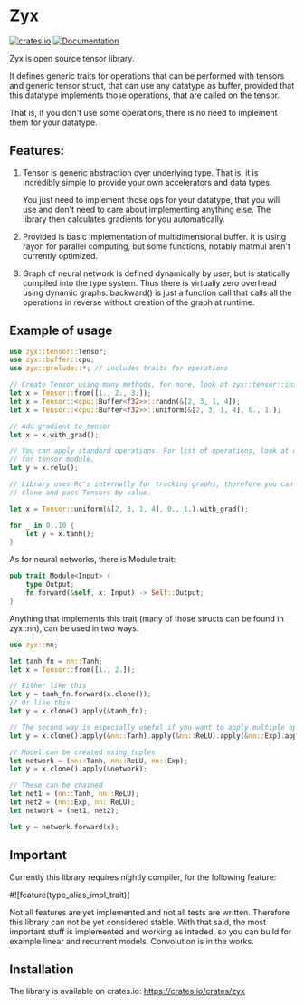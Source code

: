 # Zyx

[![crates.io](https://img.shields.io/crates/v/zyx.svg)](https://crates.io/crates/zyx)
[![Documentation](https://docs.rs/zyx/badge.svg)](https://docs.rs/zyx)

Zyx is open source tensor library.

It defines generic traits for operations that can be performed
with tensors and generic tensor struct, that can use any datatype as buffer, provided
that this datatype implements those operations, that are called on the tensor.

That is, if you don't use some operations, there is no need to implement them
for your datatype.

## Features:
1. Tensor is generic abstraction over underlying type. That is,
   it is incredibly simple to provide your own accelerators
   and data types.

   You just need to implement those ops for your datatype, that you
   will use and don't need to care about implementing anything else.
   The library then calculates gradients for you automatically.

2. Provided is basic implementation of multidimensional buffer. It is using rayon
   for parallel computing, but some functions, notably matmul aren't currently optimized.

3. Graph of neural network is defined dynamically by user, but is statically compiled
   into the type system. Thus there is virtually zero overhead using dynamic graphs.
   backward() is just a function call that calls all the operations in reverse without creation
   of the graph at runtime.

## Example of usage

```rust
use zyx::tensor::Tensor;
use zyx::buffer::cpu;
use zyx::prelude::*; // includes traits for operations

// Create Tensor using many methods, for more, look at zyx::tensor::init.rs
let x = Tensor::from([1., 2., 3.]);
let x = Tensor::<cpu::Buffer<f32>>::randn(&[2, 3, 1, 4]);
let x = Tensor::<cpu::Buffer<f32>>::uniform(&[2, 3, 1, 4], 0., 1.);

// Add gradient to tensor
let x = x.with_grad();

// You can apply standard operations. For list of operations, look at documentation
// for tensor module.
let y = x.relu();

// Library uses Rc's internally for tracking graphs, therefore you can freely
// clone and pass Tensors by value.

let x = Tensor::uniform(&[2, 3, 1, 4], 0., 1.).with_grad();

for _ in 0..10 {
    let y = x.tanh();
}
```

As for neural networks, there is Module trait:

```rust
pub trait Module<Input> {
    type Output;
    fn forward(&self, x: Input) -> Self::Output;
}
```

Anything that implements this trait (many of those structs can be found in zyx::nn),
can be used in two ways.

```rust
use zyx::nn;

let tanh_fn = nn::Tanh;
let x = Tensor::from([1., 2.]);

// Either like this
let y = tanh_fn.forward(x.clone());
// Or like this
let y = x.clone().apply(&tanh_fn);

// The second way is especially useful if you want to apply multiple operations in sequence
let y = x.clone().apply(&nn::Tanh).apply(&nn::ReLU).apply(&nn::Exp).apply(&nn::Ln);

// Model can be created using tuples
let network = (nn::Tanh, nn::ReLU, nn::Exp);
let y = x.clone().apply(&network);

// These can be chained
let net1 = (nn::Tanh, nn::ReLU);
let net2 = (nn::Exp, nn::ReLU);
let network = (net1, net2);

let y = network.forward(x);
```

## Important

Currently this library requires nightly compiler, for the following feature:

#![feature(type_alias_impl_trait)]

Not all features are yet implemented and not all tests are written.
Therefore this library can not be yet considered stable.
With that said, the most important stuff is implemented and working
as inteded, so you can build for example linear and recurrent models.
Convolution is in the works.

## Installation

The library is available on crates.io: https://crates.io/crates/zyx
